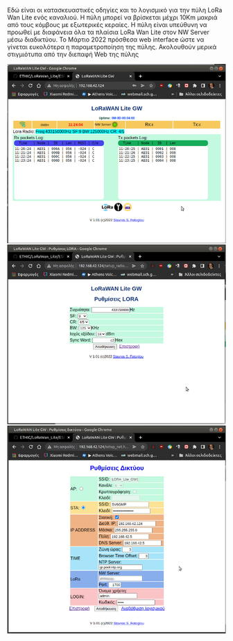 Εδώ είναι οι κατασκευαστικές οδηγίες και το λογισμικό για την πύλη LoRa Wan Lite ενός καναλιού. Η πύλη μπορεί να βρίσκεται μέχρι 10Km μακριά από τους κόμβους με εξωτερικές κεραίες. Η πύλη είναι υπεύθυνη να προωθεί με διαφάνεια όλα τα πλαίσια LoRa Wan Lite στον NW Server μέσω διαδικτύου.
Το Μάρτιο 2022 πρόσθεσα web interface ώστε να γίνεται ευκολότερα η παραμετροποίηση της πύλης.
Ακολουθούν μερικά στιγμιότυπα από την διεπαφή Web της πύλης

<img src="/LoRa_GateWay/gw_sc1.jpg" width="700">
<img src="/LoRa_GateWay/gw_sc2.jpg" width="700">
<img src="/LoRa_GateWay/gw_sc3.jpg" width="700">
